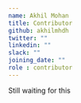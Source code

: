 ```yaml
---
name: Akhil Mohan
title: Contributor
github: akhilmhdh
twitter: ""
linkedin: ""
slack: ""
joining_date: ""
role : contributor
---
```


Still waiting for this
